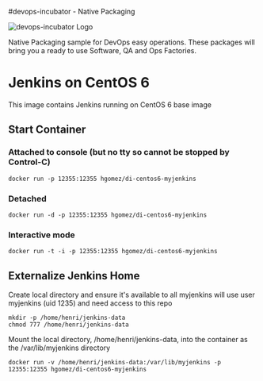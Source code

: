 #devops-incubator - Native Packaging

![devops-incubator Logo](https://raw.github.com/hgomez/devops-incubator/master/images/devops-incubator-33pct.png)

Native Packaging sample for DevOps easy operations.
These packages will bring you a ready to use Software, QA and Ops Factories.

# Jenkins on CentOS 6

This image contains Jenkins running on CentOS 6 base image 

## Start Container 

### Attached to console (but no tty so cannot be stopped by Control-C)
    docker run -p 12355:12355 hgomez/di-centos6-myjenkins

### Detached
    docker run -d -p 12355:12355 hgomez/di-centos6-myjenkins

### Interactive mode
    docker run -t -i -p 12355:12355 hgomez/di-centos6-myjenkins

## Externalize Jenkins Home

Create local directory and ensure it's available to all
myjenkins will use user myjenkins (uid 1235) and need access to this repo

    mkdir -p /home/henri/jenkins-data
    chmod 777 /home/henri/jenkins-data

Mount the local directory, /home/henri/jenkins-data, into the container as the /var/lib/myjenkins directory

    docker run -v /home/henri/jenkins-data:/var/lib/myjenkins -p 12355:12355 hgomez/di-centos6-myjenkins
 
